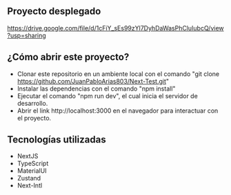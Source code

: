 ## Proyecto desplegado
https://drive.google.com/file/d/1cFiY_sEs99zYl7DyhDaWasPhCluIubcQ/view?usp=sharing

## ¿Cómo abrir este proyecto?
- Clonar este repositorio en un ambiente local con el comando "git clone https://github.com/JuanPabloArias803/Next-Test.git"
- Instalar las dependencias con el comando "npm install"
- Ejecutar el comando "npm run dev", el cual inicia el servidor de desarrollo.
- Abrir el link http://localhost:3000 en el navegador para interactuar con el proyecto.

## Tecnologías utilizadas
- NextJS
- TypeScript
- MaterialUI
- Zustand
- Next-Intl

